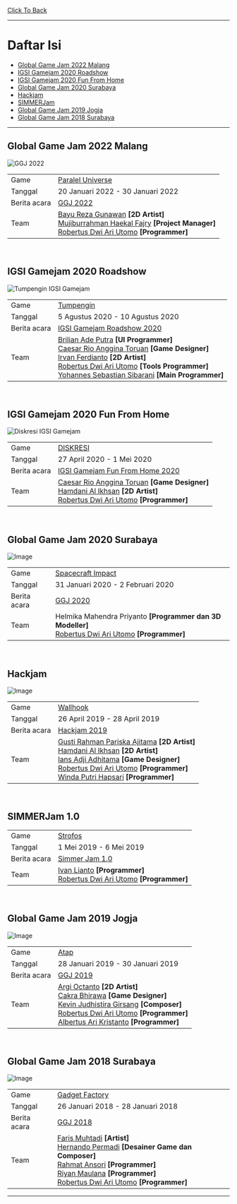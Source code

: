 [Click To Back](../)

***

# Daftar Isi
* [Global Game Jam 2022 Malang](#global-game-jam-2022-malang)
* [IGSI Gamejam 2020 Roadshow](#igsi-gamejam-2020-roadshow)
* [IGSI Gamejam 2020 Fun From Home](#igsi-gamejam-2020-fun-from-home)
* [Global Game Jam 2020 Surabaya](#global-game-jam-2020-surabaya)
* [Hackjam](#hackjam)
* [SIMMERJam](#simmerjam-1.0)
* [Global Game Jam 2019 Jogja](#global-game-jam-2019-jogja)
* [Global Game Jam 2018 Surabaya](#global-game-jam-2018-surabaya)

***

## Global Game Jam 2022 Malang

![GGJ 2022](/images/globalgamejam2022.png)

|              |                                           |
| ------------ | ----------------------------------------- |
| Game         | [Paralel Universe](../game-project/#paralel-universe)                                      |
| Tanggal      | 20 Januari 2022 - 30 Januari 2022         |
| Berita acara | [GGJ 2022](https://globalgamejam.org/2022/jam-sites/global-game-jam-jatim-2022-site-malang) |
| Team         | [Bayu Reza Gunawan](https://github.com/Bazureza) **[2D Artist]**<br> [Mujiburrahman Haekal Fajry](https://www.linkedin.com/in/haekalary/) **[Project Manager]**<br> [Robertus Dwi Ari Utomo](https://penguin55.github.io) **[Programmer]**<br> |

<br>

## IGSI Gamejam 2020 Roadshow

![Tumpengin IGSI Gamejam](/images/igsigamejamroadshow2020.png)

|              |                                           |
| ------------ | ----------------------------------------- |
| Game         | [Tumpengin](../game-project/#tumpengin)   |
| Tanggal      | 5 Agustus 2020 - 10 Agustus 2020          |
| Berita acara | [IGSI Gamejam Roadshow 2020](https://www.facebook.com/indigogame.incubation/posts/735521387269961) |
| Team         | [Brilian Ade Putra](https://www.linkedin.com/in/brilianap/) **[UI Programmer]**<br> [Caesar Rio Anggina Toruan](https://www.linkedin.com/in/caesar-toruan/) **[Game Designer]**<br> [Irvan Ferdianto](https://www.instagram.com/irvanferdi_/) **[2D Artist]**<br> [Robertus Dwi Ari Utomo](https://penguin55.github.io) **[Tools Programmer]**<br>  [Yohannes Sebastian Sibarani](https://www.linkedin.com/in/joe-sibarani/) **[Main Programmer]**<br> |

<br>

## IGSI Gamejam 2020 Fun From Home

![Diskresi IGSI Gamejam](/images/igsigamejamfunfromhome2020.png)

|              |                                           |
| ------------ | ----------------------------------------- |
| Game         | [DISKRESI](../game-project/#diskresi)                                      |
| Tanggal      | 27 April 2020 - 1 Mei 2020                |
| Berita acara | [IGSI Gamejam Fun From Home 2020](https://www.facebook.com/indigogame.incubation/photos/a.661936784628422/662030417952392/) |
| Team         | [Caesar Rio Anggina Toruan](https://www.linkedin.com/in/caesar-toruan/) **[Game Designer]**<br> [Hamdani Al Ikhsan](https://www.linkedin.com/in/hamdani-al-ikhsan-793a38183/) **[2D Artist]**<br> [Robertus Dwi Ari Utomo](https://penguin55.github.io) **[Programmer]**<br> |

<br>

## Global Game Jam 2020 Surabaya

![Image](/images/teamggjsurabaya2020.jpg)

|              |                                           |
| ------------ | ----------------------------------------- |
| Game         | [Spacecraft Impact](../game-project/#spacecraft-impact)                                      |
| Tanggal      | 31 Januari 2020 - 2 Februari 2020         |
| Berita acara | [GGJ 2020](https://globalgamejam.org/2020/jam-sites/global-game-jam-surabaya-2020) |
| Team         | Helmika Mahendra Priyanto **[Programmer dan 3D Modeller]**<br> [Robertus Dwi Ari Utomo](https://penguin55.github.io) **[Programmer]**<br> |

<br>

## Hackjam

![Image](/images/teamhackjam2019.JPG)

|              |                                           |
| ------------ | ----------------------------------------- |
| Game         | [Wallhook](../game-project/#wallhook)     |
| Tanggal      | 26 April 2019 - 28 April 2019             |
| Berita acara | [Hackjam 2019]() |
| Team         | [Gusti Rahman Pariska Ajitama]() **[2D Artist]**<br> [Hamdani Al Ikhsan](https://www.linkedin.com/in/hamdani-al-ikhsan-793a38183/) **[2D Artist]**<br> [Ians Adji Adhitama](https://www.linkedin.com/in/ians-adji-adhitama/) **[Game Designer]**<br> [Robertus Dwi Ari Utomo](https://penguin55.github.io) **[Programmer]**<br> [Winda Putri Hapsari](https://www.linkedin.com/in/winda-putri-hapsari/?originalSubdomain=id) **[Programmer]**<br> |

<br>

## SIMMERJam 1.0
|              |                                           |
| ------------ | ----------------------------------------- |
| Game         | [Strofos](../game-project/#strofos)       |
| Tanggal      | 1 Mei 2019 - 6 Mei 2019                   |
| Berita acara | [Simmer Jam 1.0](https://simmer.io/c/simmerjam) |
| Team         | [Ivan Lianto](https://github.com/IvanLianto) **[Programmer]**<br> [Robertus Dwi Ari Utomo](https://penguin55.github.io) **[Programmer]**<br> |

<br>

## Global Game Jam 2019 Jogja

![Image](/images/teamggjjogja2019.jpg)

|              |                                           |
| ------------ | ----------------------------------------- |
| Game         | [Atap](../game-project/#atap)             |
| Tanggal      | 28 Januari 2019 - 30 Januari 2019         |
| Berita acara | [GGJ 2019](https://globalgamejam.org/2019/jam-sites/global-game-jam-jogja) |
| Team         | [Argi Octanto](https://globalgamejam.org/users/argi-octanto) **[2D Artist]**<br> [Cakra Bhirawa](https://globalgamejam.org/users/cakrabhirawa) **[Game Designer]**<br> [Kevin Judhistira Girsang](https://globalgamejam.org/users/kjudhist) **[Composer]**<br> [Robertus Dwi Ari Utomo](https://penguin55.github.io) **[Programmer]**<br>  [Albertus Ari Kristanto](https://globalgamejam.org/users/mtz310198) **[Programmer]**<br> |

<br>

## Global Game Jam 2018 Surabaya

![Image](/images/teamggjsurabaya2018.jpg)

|              |                                           |
| ------------ | ----------------------------------------- |
| Game         | [Gadget Factory](../gameproject/#gadget-factory) |
| Tanggal      | 26 Januari 2018 - 28 Januari 2018                |
| Berita acara | [GGJ 2018](https://globalgamejam.org/2018/jam-sites/global-game-jam-surabaya-2018-politeknik-elektronika-negeri-surabaya) |
| Team         |  [Faris Muhtadi](https://globalgamejam.org/users/faris-muhtadi) **[Artist]**<br> [Hernando Permadi](https://globalgamejam.org/users/hernando-permadi) **[Desainer Game dan Composer]**<br> [Rahmat Ansori](https://globalgamejam.org/users/ansori21) **[Programmer]**<br> [Riyan Maulana](https://globalgamejam.org/users/idriyan) **[Programmer]**<br> [Robertus Dwi Ari Utomo](https://penguin55.github.io/) **[Programmer]**<br> |

***
